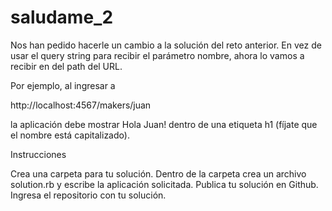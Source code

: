 # saludame_2
Nos han pedido hacerle un cambio a la solución del reto anterior. En vez de usar el query string para recibir el parámetro nombre, ahora lo vamos a recibir en del path del URL.

Por ejemplo, al ingresar a

http://localhost:4567/makers/juan

la aplicación debe mostrar Hola Juan! dentro de una etiqueta h1 (fíjate que el nombre está capitalizado).

Instrucciones

Crea una carpeta para tu solución.
Dentro de la carpeta crea un archivo solution.rb y escribe la aplicación solicitada.
Publica tu solución en Github.
Ingresa el repositorio con tu solución.
